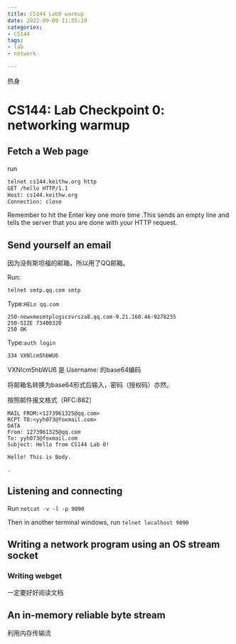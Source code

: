 ```yaml
---
title: CS144 Lab0 warmup
date: 2022-09-09 11:55:19
categories:
- CS144
tags: 
- lab 
- network

---
```


热身

<!-- more -->

# CS144: Lab Checkpoint 0: networking warmup

## Fetch a Web page

run 

```bash
telnet cs144.keithw.org http
GET /hello HTTP/1.1
Host: cs144.keithw.org
Connection: close 

```

Remember to hit the Enter key one more time .This sends an empty line and tells the server that you are done with your HTTP request. 

## Send yourself an email

因为没有斯坦福的邮箱，所以用了QQ邮箱。

Run: 

```bash
telnet smtp.qq.com smtp
```

Type:`HELo qq.com`

```
250-newxmesmtplogicsvrsza8.qq.com-9.21.160.46-9278235
250-SIZE 73400320
250 OK
```

Type:`auth login`

```
334 VXNlcm5hbWU6
```

VXNlcm5hbWU6 是 Username:  的base64编码

将邮箱名转换为base64形式后输入，密码（授权码）亦然。

按照邮件报文格式（RFC:882）

```
MAIL FROM:<1273961325@qq.com>
RCPT TO:<yyh073@foxmail.com>
DATA
From: 1273961325@qq.com 
To: yyh073@foxmail.com 
Subject: Hello from CS144 Lab 0! 

Hello! This is Body.

.
```



##  Listening and connecting 

Run `netcat -v -l -p 9090 `

Then in another terminal windows, run `telnet localhost 9090`



##  Writing a network program using an OS stream socket 

###  Writing webget 

一定要好好阅读文档



##  An in-memory reliable byte stream 

利用内存传输流

